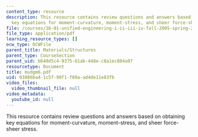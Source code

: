 ```yaml
---
content_type: resource
description: This resource contains review questions and answers based on obtaining
  key equations for moment-curvature, moment-stress, and sheer force-sheer stress.
file: /courses/16-01-unified-engineering-i-ii-iii-iv-fall-2005-spring-2006/03886ba41c5f90f1f60aad4de11e83fb_mudgm6.pdf
file_type: application/pdf
learning_resource_types: []
ocw_type: OCWFile
parent_title: Materials/Structures
parent_type: CourseSection
parent_uid: b640d5c4-9375-61ab-448e-c8a1ec804a97
resourcetype: Document
title: mudgm6.pdf
uid: 03886ba4-1c5f-90f1-f60a-ad4de11e83fb
video_files:
  video_thumbnail_file: null
video_metadata:
  youtube_id: null
---
```

This resource contains review questions and answers based on obtaining key equations for moment-curvature, moment-stress, and sheer force-sheer stress.


